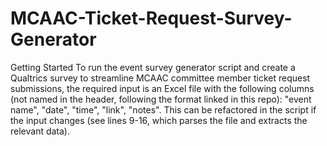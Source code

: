 # MCAAC-Ticket-Request-Survey-Generator

Getting Started
To run the event survey generator script and create a Qualtrics survey to streamline MCAAC committee member ticket request submissions, the required input is an Excel file with the following columns (not named in the header, following the format linked in this repo): "event name", "date", "time", "link", "notes". This can be refactored in the script if the input changes (see lines 9-16, which parses the file and extracts the relevant data).
